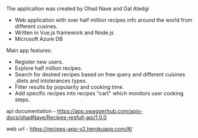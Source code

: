 The application was created by Ohad Nave and  Gal Atedgi

* Web application with over half million recipes info around the world from different cusines.
* Written in Vue.js framework and Node.js
* Microsoft Azure DB

Main app features:

* Register new users.
* Explore half million recipes.
* Search for desired recipes based on free query and different cuisines ,diets and intolerances types. 
* Filter results by popularity and cooking time.
* Add specific recipes into recipes "cart" which monitors user cooking steps.

api documentation - https://app.swaggerhub.com/apis-docs/ohadNave/Recipes-resfull-api/1.0.0

web url - https://recipes-app-v2.herokuapp.com/#/
